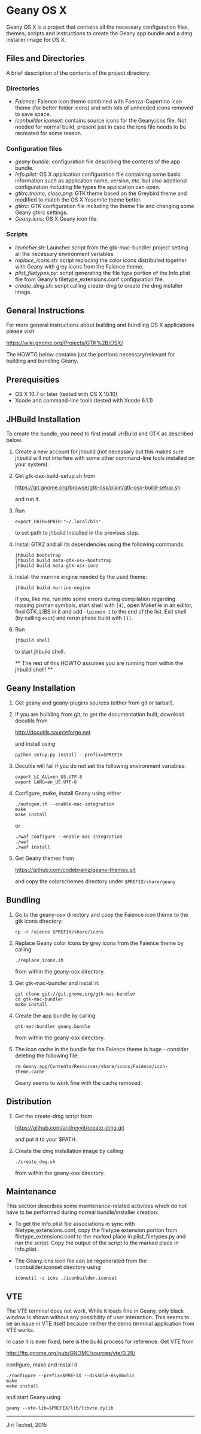 Geany OS X
==========
Geany OS X is a project that contains all the necessary configuration
files, themes, scripts and instructions to create the Geany app bundle and 
a dmg installer image for OS X.

Files and Directories
---------------------
A brief description of the contents of the project directory:

### Directories
*	*Faience*: Faience icon theme combined with Faenza-Cupertino 
	icon theme (for better folder icons) and with lots of unneeded icons
	removed to save space.
*	*iconbuilder.iconset*: contains source icons for the Geany.icns
	file. Not needed for normal build, present just in case the icns file
	needs to be recreated for some reason.

### Configuration files
*	*geany.bundle*: configuration file describing the contents of the
	app bundle.
*	*Info.plist*: OS X application configuration file containing some basic
	information such as application name, version, etc. but also additional
	configuration including file types the application can open.
*	*gtkrc.theme, close.png*: GTK theme based on the Greybird theme and 
	modified to match the OS X Yosemite theme better.
*	*gtkrc*: GTK configuration file including the theme file and changing
	some Geany gtkrc settings.
*	*Geany.icns*: OS X Geany icon file.

### Scripts
*	*launcher.sh*: Launcher script from the gtk-mac-bundler project setting
	all the necessary environment variables.
*	*replace_icons.sh*: script replacing the color icons distributed together
	with Geany with grey icons from the Faience theme.
*	*plist_filetypes.py*: script generating the file type portion of the
	Info.plist file from Geany's filetype_extensions.conf configuration
	file.
*	*create_dmg.sh*: script calling create-dmg to create the dmg installer
	image. 

General Instructions
--------------------
For more general instructions about building and bundling OS X applications
please visit

<https://wiki.gnome.org/Projects/GTK%2B/OSX/>

The HOWTO below contains just the portions necessary/relevant for
building and bundling Geany.

Prerequisities
--------------
*	OS X 10.7 or later (tested with OS X 10.10)
*	Xcode and command-line tools (tested with Xcode 6.1.1)

JHBuild Installation
--------------------
To create the bundle, you need to first install JHBuild and GTK as described below.

1.	Create a new account for jhbuild (not necessary but this makes sure
	jhbuild will not interfere with some other command-line tools installed
	on your system).

2.	Get gtk-osx-build-setup.sh from

	<https://git.gnome.org/browse/gtk-osx/plain/gtk-osx-build-setup.sh>

	and run it.

3.	Run

	```
	export PATH=$PATH:"~/.local/bin"
	```

	to set path to jhbuild installed in the previous step.

4.	Install GTK2 and all its dependencies using the following commands:

	```
	jhbuild bootstrap
	jhbuild build meta-gtk-osx-bootstrap
	jhbuild build meta-gtk-osx-core 
	```

5.	Install the murrine engine needed by the used theme:

	```
	jhbuild build murrine-engine
	```

	If you, like me, run into some errors during compilation regarding missing
	pixman symbols, start shell with `[4]`, open Makefile in an editor, find 
	GTK_LIBS in it and add `-lpixman-1` to the end of the list. Exit shell 
	(by calling `exit`) and rerun phase build with `[1]`.

6.	Run

	```
	jhbuild shell
	```

	to start jhbuild shell. 
    
    ** The rest of this HOWTO assumes you are running
	from within the jhbuild shell! **


Geany Installation
------------------

1.	Get geany and geany-plugins sources (either from git or tarball).

2.	If you are building from git, to get the documentation built, download 
	docutils from

	<http://docutils.sourceforge.net>

	and install using
    
	```
	python setup.py install --prefix=$PREFIX
	```
    
3.	Docutils will fail if you do not set the following environment variables:

	```
	export LC_ALL=en_US.UTF-8
	export LANG=en_US.UTF-8
	```

4.	Configure, make, install Geany using either

	```
	./autogen.sh --enable-mac-integration
	make
	make install
	```

	or

	```
	./waf configure --enable-mac-integration
	./waf
	./waf install

	```

5.	Get Geany themes from

	<https://github.com/codebrainz/geany-themes.git>

	and copy the colorschemes directory under `$PREFIX/share/geany`

Bundling
--------
1.	Go to the geany-osx directory and copy the Faience icon theme to the 
	gtk icons directory:

	```
	cp -r Faience $PREFIX/share/icons
	```

2.	Replace Geany color icons by grey icons from the Faience theme by
calling

	```
	./replace_icons.sh
	```

	from within the geany-osx directory.

3.	Get gtk-mac-bundler and install it:

	```
	git clone git://git.gnome.org/gtk-mac-bundler
	cd gtk-mac-bundler
	make install
	```

4.	Create the app bundle by calling

	```
	gtk-mac-bundler geany.bundle
	```

	from within the geany-osx directory.

5.	The icon cache in the bundle for the Faience theme is huge - consider
	deleting the following file:

	```
	rm Geany.app/Contents/Resources/share/icons/Faience/icon-theme.cache
	```

	Geany seems to work fine with the cache removed.

Distribution
------------
1.	Get the create-dmg script from

	<https://github.com/andreyvit/create-dmg.git>

	and put it to your $PATH.

2.	Create the dmg installation image by calling
	
    ```
	./create_dmg.sh
	```

	from within the geany-osx directory.

Maintenance
-----------
This section describes some maintenance-related activities which do not
have to be performed during normal bundle/installer creation:

*	To get the Info.plist file associations in sync with 
	filetype_extensions.conf, copy the filetype extension portion from
	filetype_extensions.conf to the marked place in plist_filetypes.py
	and run the script. Copy the output of the script to the marked
	place in Info.plist.

*	The Geany.icns icon file can be regenerated from the iconbuilder.iconset
	directory using

	```
	iconutil -c icns ./iconbuilder.iconset
	```

VTE
---
The VTE terminal does not work. While it loads fine in Geany, only black
window is shown without any possibility of user interaction. This seems
to be an issue in VTE itself because neither the demo terminal application
from VTE works.

In case it is ever fixed, here is the build process for reference.
Get VTE from

<http://ftp.gnome.org/pub/GNOME/sources/vte/0.28/>

configure, make and install it

```
./configure --prefix=$PREFIX --disable-Bsymbolic
make
make install
```

and start Geany using

```
geany --vte-lib=$PREFIX/lib/libvte.dylib
```

---

Jiri Techet, 2015
